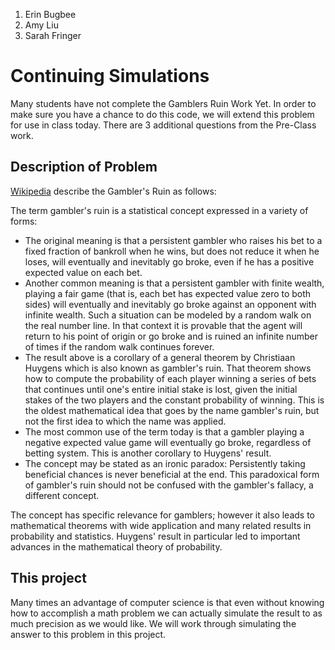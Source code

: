 1. Erin Bugbee
2. Amy Liu
3. Sarah Fringer


# Continuing Simulations


Many students have not complete the Gamblers Ruin Work Yet. In order to make sure you have a chance to do this code, we will extend this problem for use in class today. There are 3 additional questions from the Pre-Class work. 

## Description of Problem

[Wikipedia]() describe the Gambler's Ruin as follows:

The term gambler's ruin is a statistical concept expressed in a variety of forms:

- The original meaning is that a persistent gambler who raises his bet to a fixed fraction of bankroll when he wins, but does not reduce it when he loses, will eventually and inevitably go broke, even if he has a positive expected value on each bet.
- Another common meaning is that a persistent gambler with finite wealth, playing a fair game (that is, each bet has expected value zero to both sides) will eventually and inevitably go broke against an opponent with infinite wealth. Such a situation can be modeled by a random walk on the real number line. In that context it is provable that the agent will return to his point of origin or go broke and is ruined an infinite number of times if the random walk continues forever.
- The result above is a corollary of a general theorem by Christiaan Huygens which is also known as gambler's ruin. That theorem shows how to compute the probability of each player winning a series of bets that continues until one's entire initial stake is lost, given the initial stakes of the two players and the constant probability of winning. This is the oldest mathematical idea that goes by the name gambler's ruin, but not the first idea to which the name was applied.
- The most common use of the term today is that a gambler playing a negative expected value game will eventually go broke, regardless of betting system. This is another corollary to Huygens' result.
- The concept may be stated as an ironic paradox: Persistently taking beneficial chances is never beneficial at the end. This paradoxical form of gambler's ruin should not be confused with the gambler's fallacy, a different concept.

The concept has specific relevance for gamblers; however it also leads to mathematical theorems with wide application and many related results in probability and statistics. Huygens' result in particular led to important advances in the mathematical theory of probability.




## This project


Many times an advantage of computer science is that even without knowing how to accomplish a math problem we can actually simulate the result to as much precision as we would like. We will work through simulating the answer to this problem in this project. 
